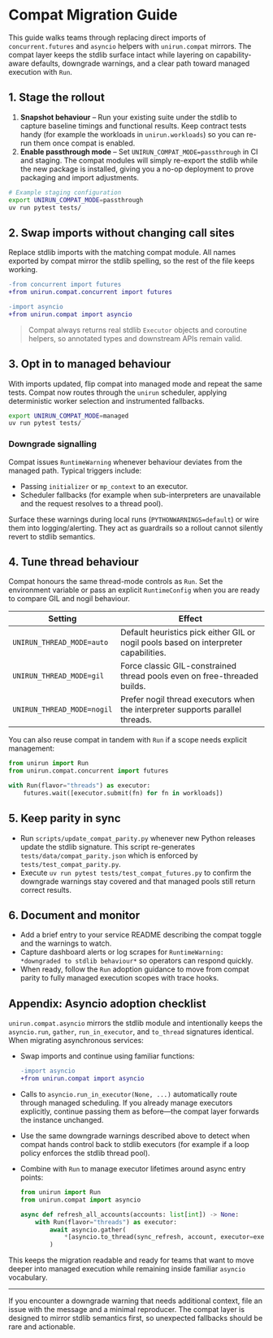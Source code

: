 # Compat Migration Guide

This guide walks teams through replacing direct imports of `concurrent.futures`
and `asyncio` helpers with `unirun.compat` mirrors. The compat layer keeps the
stdlib surface intact while layering on capability-aware defaults, downgrade
warnings, and a clear path toward managed execution with `Run`.

## 1. Stage the rollout

1. **Snapshot behaviour** – Run your existing suite under the stdlib to capture
   baseline timings and functional results. Keep contract tests handy (for
   example the workloads in `unirun.workloads`) so you can re-run them once
   compat is enabled.
2. **Enable passthrough mode** – Set `UNIRUN_COMPAT_MODE=passthrough` in CI and
   staging. The compat modules will simply re-export the stdlib while the new
   package is installed, giving you a no-op deployment to prove packaging and
   import adjustments.

```bash
# Example staging configuration
export UNIRUN_COMPAT_MODE=passthrough
uv run pytest tests/
```

## 2. Swap imports without changing call sites

Replace stdlib imports with the matching compat module. All names exported by
compat mirror the stdlib spelling, so the rest of the file keeps working.

```diff
-from concurrent import futures
+from unirun.compat.concurrent import futures

-import asyncio
+from unirun.compat import asyncio
```

> Compat always returns real stdlib `Executor` objects and coroutine helpers, so
> annotated types and downstream APIs remain valid.

## 3. Opt in to managed behaviour

With imports updated, flip compat into managed mode and repeat the same tests.
Compat now routes through the `unirun` scheduler, applying deterministic worker
selection and instrumented fallbacks.

```bash
export UNIRUN_COMPAT_MODE=managed
uv run pytest tests/
```

### Downgrade signalling

Compat issues `RuntimeWarning` whenever behaviour deviates from the managed
path. Typical triggers include:

- Passing `initializer` or `mp_context` to an executor.
- Scheduler fallbacks (for example when sub-interpreters are unavailable and the
  request resolves to a thread pool).

Surface these warnings during local runs (`PYTHONWARNINGS=default`) or wire them
into logging/alerting. They act as guardrails so a rollout cannot silently
revert to stdlib semantics.

## 4. Tune thread behaviour

Compat honours the same thread-mode controls as `Run`. Set the environment
variable or pass an explicit `RuntimeConfig` when you are ready to compare GIL
and nogil behaviour.

| Setting | Effect |
| --- | --- |
| `UNIRUN_THREAD_MODE=auto` | Default heuristics pick either GIL or nogil pools based on interpreter capabilities. |
| `UNIRUN_THREAD_MODE=gil` | Force classic GIL-constrained thread pools even on free-threaded builds. |
| `UNIRUN_THREAD_MODE=nogil` | Prefer nogil thread executors when the interpreter supports parallel threads. |

You can also reuse compat in tandem with `Run` if a scope needs explicit
management:

```python
from unirun import Run
from unirun.compat.concurrent import futures

with Run(flavor="threads") as executor:
    futures.wait([executor.submit(fn) for fn in workloads])
```

## 5. Keep parity in sync

- Run `scripts/update_compat_parity.py` whenever new Python releases update the
  stdlib signature. This script re-generates `tests/data/compat_parity.json`
  which is enforced by `tests/test_compat_parity.py`.
- Execute `uv run pytest tests/test_compat_futures.py` to confirm the downgrade
  warnings stay covered and that managed pools still return correct results.

## 6. Document and monitor

- Add a brief entry to your service README describing the compat toggle and the
  warnings to watch.
- Capture dashboard alerts or log scrapes for `RuntimeWarning: *downgraded to
  stdlib behaviour*` so operators can respond quickly.
- When ready, follow the `Run` adoption guidance to move from compat parity to
  fully managed execution scopes with trace hooks.

## Appendix: Asyncio adoption checklist

`unirun.compat.asyncio` mirrors the stdlib module and intentionally keeps the
`asyncio.run`, `gather`, `run_in_executor`, and `to_thread` signatures identical.
When migrating asynchronous services:

- Swap imports and continue using familiar functions:

  ```diff
  -import asyncio
  +from unirun.compat import asyncio
  ```

- Calls to `asyncio.run_in_executor(None, ...)` automatically route through
  managed scheduling. If you already manage executors explicitly, continue
  passing them as before—the compat layer forwards the instance unchanged.
- Use the same downgrade warnings described above to detect when compat hands
  control back to stdlib executors (for example if a loop policy enforces the
  stdlib thread pool).
- Combine with `Run` to manage executor lifetimes around async entry points:

  ```python
  from unirun import Run
  from unirun.compat import asyncio

  async def refresh_all_accounts(accounts: list[int]) -> None:
      with Run(flavor="threads") as executor:
          await asyncio.gather(
              *[asyncio.to_thread(sync_refresh, account, executor=executor) for account in accounts]
          )
  ```

This keeps the migration readable and ready for teams that want to move deeper
into managed execution while remaining inside familiar `asyncio` vocabulary.

---

If you encounter a downgrade warning that needs additional context, file an
issue with the message and a minimal reproducer. The compat layer is designed to
mirror stdlib semantics first, so unexpected fallbacks should be rare and
actionable.
